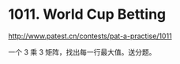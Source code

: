 # 1011. World Cup Betting

http://www.patest.cn/contests/pat-a-practise/1011

一个 3 乘 3 矩阵，找出每一行最大值。送分题。


